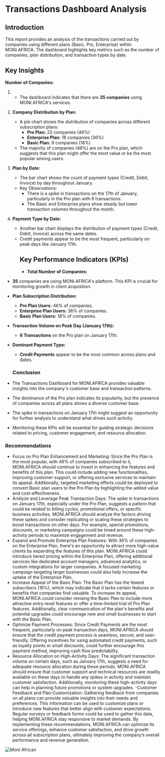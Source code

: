 # Transactions Dashboard Analysis
## Introduction
This report provides an analysis of the transactions carried out by companies using different plans (Basic, Pro, Enterprise) within MONI.AFRICA. 
The dashboard highlights key metrics such as the number of companies, plan distribution, and transaction types by date.
## Key Insights
**Number of Companies:**
 1. - The dashboard indicates that there are **35 companies** using MONI.AFRICA's services.

2. **Company Distribution by Plan:**
   - A pie chart shows the distribution of companies across different subscription plans:
      - **Pro Plan:** 23 companies (46%)
      - **Enterprise Plan:** 18 companies (36%)
      - **Basic Plan:** 9 companies (18%)
   - The majority of companies (46%) are on the Pro plan, which suggests that this plan might offer the most value or be the most popular among users.

3. **Plan by Date:**
   - The bar chart shows the count of payment types (Credit, Debit, Invoice) by day throughout January.
   - Key Observations:
      - There is a spike in transactions on the 17th of January, particularly in the Pro plan with 6 transactions.
      - The Basic and Enterprise plans show steady but lower transaction volumes throughout the month.

4. **Payment Type by Date:**
   - Another bar chart displays the distribution of payment types (Credit, Debit, Invoice) across the same dates.
   - Credit payments appear to be the most frequent, particularly on peak days like January 17th.
     ## Key Performance Indicators (KPIs)
     - **Total Number of Companies:** 
  - **35** companies are using MONI.AFRICA's platform. This KPI is crucial for monitoring growth in client acquisition.

- **Plan Subscription Distribution:**
  - **Pro Plan Users:** 46% of companies.
  - **Enterprise Plan Users:** 36% of companies.
  - **Basic Plan Users:** 18% of companies.

- **Transaction Volume on Peak Day (January 17th):**
  - **6 Transactions** on the Pro plan on January 17th.

- **Dominant Payment Type:**
  - **Credit Payments** appear to be the most common across plans and dates.
  ### Conclusion
- The Transactions Dashboard for MONI.AFRICA provides valuable insights into the company's customer base and transaction patterns. 
- The dominance of the Pro plan indicates its popularity, but the presence of companies across all plans shows a diverse customer base. 
- The spike in transactions on January 17th might suggest an opportunity for further analysis to understand what drives such activity.
- Monitoring these KPIs will be essential for guiding strategic decisions related to pricing, customer engagement, and resource allocation.
### Recommendations
- Focus on Pro Plan Enhancement and Marketing:
Since the Pro Plan is the most popular, with 46% of companies subscribed to it, MONI.AFRICA should continue to invest in enhancing the features and benefits of this plan. This could include adding new functionalities, improving customer support, or offering exclusive services to maintain its appeal. Additionally, targeted marketing efforts could be deployed to convert Basic plan users to the Pro Plan by highlighting the added value and cost-effectiveness.
- Analyze and Leverage Peak Transaction Days:
The spike in transactions on January 17th, especially under the Pro Plan, suggests a pattern that could be related to billing cycles, promotional offers, or specific business activities. MONI.AFRICA should analyze the factors driving these spikes and consider replicating or scaling these strategies to boost transactions on other days. For example, special promotions, discounts, or marketing campaigns could be timed around these high-activity periods to maximize engagement and revenue.
- Expand and Promote Enterprise Plan Features:
With 36% of companies on the Enterprise Plan, there's an opportunity to attract more high-value clients by expanding the features of this plan. MONI.AFRICA could introduce tiered pricing within the Enterprise Plan, offering additional services like dedicated account managers, advanced analytics, or custom integrations for larger companies. A focused marketing campaign targeting larger businesses could also help increase the uptake of the Enterprise Plan.
- Increase Appeal of the Basic Plan:
The Basic Plan has the fewest subscribers (18%), which may indicate that it lacks certain features or benefits that companies find valuable. To increase its appeal, MONI.AFRICA could consider revising the Basic Plan to include more attractive entry-level features or offer a time-limited trial of Pro Plan features. Additionally, clear communication of the plan's benefits and potential upgrades could encourage new and small businesses to start with the Basic Plan.
- Optimize Payment Processes:
Since Credit Payments are the most frequent, particularly on peak transaction days, MONI.AFRICA should ensure that the credit payment process is seamless, secure, and user-friendly. Offering incentives for using automated credit payments, such as loyalty points or small discounts, could further encourage this payment method, improving cash flow predictability.
- Resource Allocation on High-Activity Days:
The significant transaction volume on certain days, such as January 17th, suggests a need for adequate resource allocation during these periods. MONI.AFRICA should ensure that customer support and technical resources are readily available on these days to handle any spikes in activity and maintain customer satisfaction. Additionally, monitoring these high-activity days can help in planning future promotions or system upgrades.
-Customer Feedback and Plan Customization:
Gathering feedback from companies on all plans can provide valuable insights into their needs and preferences. This information can be used to customize plans or introduce new features that better align with customer expectations. Regular surveys or feedback forms could be used to gather this data, helping MONI.AFRICA stay responsive to market demands.
By implementing these recommendations, MONI.AFRICA can optimize its service offerings, enhance customer satisfaction, and drive growth across all subscription plans, ultimately improving the company’s overall performance and revenue generation.

 ![Moni African](https://github.com/user-attachments/assets/e7879a76-bac2-48bf-ade1-33255eac0883)
 

